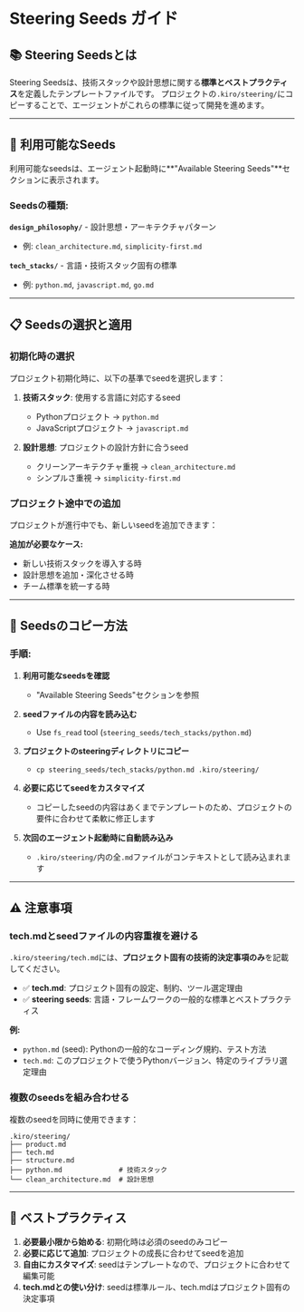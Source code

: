 # Steering Seeds ガイド

## 📚 Steering Seedsとは

Steering Seedsは、技術スタックや設計思想に関する**標準とベストプラクティス**を定義したテンプレートファイルです。
プロジェクトの`.kiro/steering/`にコピーすることで、エージェントがこれらの標準に従って開発を進めます。

---

## 🌱 利用可能なSeeds

利用可能なseedsは、エージェント起動時に**"Available Steering Seeds"**セクションに表示されます。

### Seedsの種類:

**`design_philosophy/`** - 設計思想・アーキテクチャパターン
- 例: `clean_architecture.md`, `simplicity-first.md`

**`tech_stacks/`** - 言語・技術スタック固有の標準
- 例: `python.md`, `javascript.md`, `go.md`

---

## 📋 Seedsの選択と適用

### 初期化時の選択

プロジェクト初期化時に、以下の基準でseedを選択します：

1. **技術スタック**: 使用する言語に対応するseed
   - Pythonプロジェクト → `python.md`
   - JavaScriptプロジェクト → `javascript.md`

2. **設計思想**: プロジェクトの設計方針に合うseed
   - クリーンアーキテクチャ重視 → `clean_architecture.md`
   - シンプルさ重視 → `simplicity-first.md`

### プロジェクト途中での追加

プロジェクトが進行中でも、新しいseedを追加できます：

**追加が必要なケース:**
- 新しい技術スタックを導入する時
- 設計思想を追加・深化させる時
- チーム標準を統一する時

---

## 🔧 Seedsのコピー方法

### 手順:

1. **利用可能なseedsを確認**
   - "Available Steering Seeds"セクションを参照

2. **seedファイルの内容を読み込む**
   - Use `fs_read` tool (`steering_seeds/tech_stacks/python.md`)

3. **プロジェクトのsteeringディレクトリにコピー**
   - `cp steering_seeds/tech_stacks/python.md .kiro/steering/`

4. **必要に応じてseedをカスタマイズ**
   - コピーしたseedの内容はあくまでテンプレートのため、プロジェクトの要件に合わせて柔軟に修正します

5. **次回のエージェント起動時に自動読み込み**
   - `.kiro/steering/`内の全`.md`ファイルがコンテキストとして読み込まれます

---

## ⚠️ 注意事項

### tech.mdとseedファイルの内容重複を避ける

`.kiro/steering/tech.md`には、**プロジェクト固有の技術的決定事項のみ**を記載してください。

- ✅ **tech.md**: プロジェクト固有の設定、制約、ツール選定理由
- ✅ **steering seeds**: 言語・フレームワークの一般的な標準とベストプラクティス

**例:**
- `python.md` (seed): Pythonの一般的なコーディング規約、テスト方法
- `tech.md`: このプロジェクトで使うPythonバージョン、特定のライブラリ選定理由

### 複数のseedsを組み合わせる

複数のseedを同時に使用できます：
```
.kiro/steering/
├── product.md
├── tech.md
├── structure.md
├── python.md              # 技術スタック
└── clean_architecture.md  # 設計思想
```

---

## 🎯 ベストプラクティス

1. **必要最小限から始める**: 初期化時は必須のseedのみコピー
2. **必要に応じて追加**: プロジェクトの成長に合わせてseedを追加
3. **自由にカスタマイズ**: seedはテンプレートなので、プロジェクトに合わせて編集可能
4. **tech.mdとの使い分け**: seedは標準ルール、tech.mdはプロジェクト固有の決定事項
